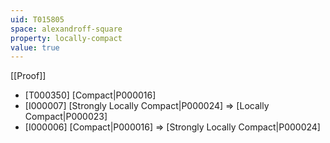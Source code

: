 ```yaml
---
uid: T015805
space: alexandroff-square
property: locally-compact
value: true
---
```

[[Proof]]

* [T000350] [Compact|P000016]
* [I000007] [Strongly Locally Compact|P000024] => [Locally Compact|P000023]
* [I000006] [Compact|P000016] => [Strongly Locally Compact|P000024]

